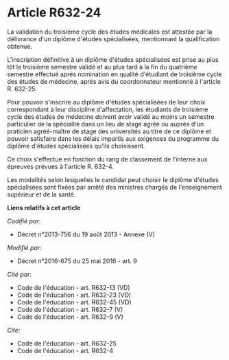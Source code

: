 # Article R632-24

La validation du troisième cycle des études médicales est attestée par la délivrance d'un diplôme d'études spécialisées,
mentionnant la qualification obtenue. 

L'inscription définitive à un diplôme d'études spécialisées est prise au plus tôt le troisième semestre validé et au plus
tard à la fin du quatrième semestre effectué après nomination en qualité d'étudiant de troisième cycle des études de
médecine, après avis du coordonnateur mentionné à l'article R. 632-25. 

Pour pouvoir s'inscrire au diplôme d'études spécialisées de leur choix correspondant à leur discipline d'affectation, les
étudiants de troisième cycle des études de médecine doivent avoir validé au moins un semestre particulier de la spécialité
dans un lieu de stage agréé ou auprès d'un praticien agréé-maître de stage des universités au titre de ce diplôme et pouvoir
satisfaire dans les délais impartis aux exigences du programme du diplôme d'études spécialisées qu'ils choisissent. 

Ce choix s'effectue en fonction du rang de classement de l'interne aux épreuves prévues à l'article R. 632-4. 

Les modalités selon lesquelles le candidat peut choisir le diplôme d'études spécialisées sont fixées par arrêté des ministres
chargés de l'enseignement supérieur et de la santé.

**Liens relatifs à cet article**

_Codifié par_:

  - Décret n°2013-756 du 19 août 2013 -  Annexe (V)

_Modifié par_:

  - Décret n°2016-675 du 25 mai 2016 - art. 9

_Cité par_:

  - Code de l'éducation - art. R632-13 (VD)
  - Code de l'éducation - art. R632-23 (VD)
  - Code de l'éducation - art. R632-45 (VD)
  - Code de l'éducation - art. R632-7 (V)
  - Code de l'éducation - art. R632-9 (V)

_Cite_:

  - Code de l'éducation - art. R632-25
  - Code de l'éducation - art. R632-4
